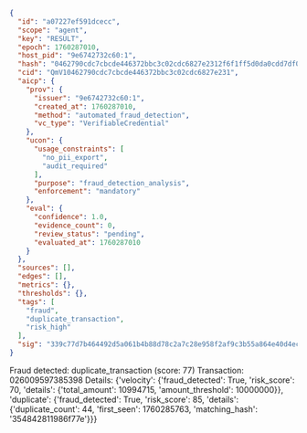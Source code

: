 ```json
{
  "id": "a07227ef591dcecc",
  "scope": "agent",
  "key": "RESULT",
  "epoch": 1760287010,
  "host_pid": "9e6742732c60:1",
  "hash": "0462790cdc7cbcde446372bbc3c02cdc6827e2312f6f1ff5d0da0cdd7df0e588",
  "cid": "QmV10462790cdc7cbcde446372bbc3c02cdc6827e231",
  "aicp": {
    "prov": {
      "issuer": "9e6742732c60:1",
      "created_at": 1760287010,
      "method": "automated_fraud_detection",
      "vc_type": "VerifiableCredential"
    },
    "ucon": {
      "usage_constraints": [
        "no_pii_export",
        "audit_required"
      ],
      "purpose": "fraud_detection_analysis",
      "enforcement": "mandatory"
    },
    "eval": {
      "confidence": 1.0,
      "evidence_count": 0,
      "review_status": "pending",
      "evaluated_at": 1760287010
    }
  },
  "sources": [],
  "edges": [],
  "metrics": {},
  "thresholds": {},
  "tags": [
    "fraud",
    "duplicate_transaction",
    "risk_high"
  ],
  "sig": "339c77d7b464492d5a061b4b88d78c2a7c28e958f2af9c3b55a864e40d4ec783"
}
```

Fraud detected: duplicate_transaction (score: 77)
Transaction: 026009597385398
Details: {'velocity': {'fraud_detected': True, 'risk_score': 70, 'details': {'total_amount': 10994715, 'amount_threshold': 10000000}}, 'duplicate': {'fraud_detected': True, 'risk_score': 85, 'details': {'duplicate_count': 44, 'first_seen': 1760285763, 'matching_hash': '354842811986f77e'}}}